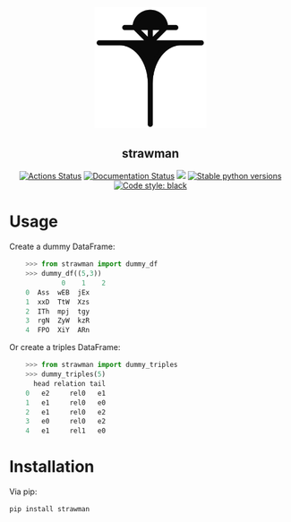 <p align="center">
<img src="https://github.com/dobraczka/strawman/raw/main/docs/strawman.png" alt="strawman logo", width=200/>
<h2 align="center"> strawman</h2>
</p>


<p align="center">
<a href="https://github.com/dobraczka/strawman/actions/workflows/main.yml"><img alt="Actions Status" src="https://github.com/dobraczka/strawman/actions/workflows/main.yml/badge.svg?branch=main"></a>
<a href='https://strawman.readthedocs.io/en/latest/?badge=latest'><img src='https://readthedocs.org/projects/strawman/badge/?version=latest' alt='Documentation Status' /></a>
<a href="https://codecov.io/gh/dobraczka/strawman"><img src="https://codecov.io/gh/dobraczka/strawman/branch/main/graph/badge.svg"/></a>
<a href="https://pypi.org/project/strawman"/><img alt="Stable python versions" src="https://img.shields.io/pypi/pyversions/strawman"></a>
<a href="https://github.com/psf/black"><img alt="Code style: black" src="https://img.shields.io/badge/code%20style-black-000000.svg"></a>
</p>

Usage
=====

Create a dummy DataFrame:

```python
    >>> from strawman import dummy_df
    >>> dummy_df((5,3))
             0    1    2
    0  Ass  wEB  jEx
    1  xxD  TtW  Xzs
    2  ITh  mpj  tgy
    3  rgN  ZyW  kzR
    4  FPO  XiY  ARn
```

Or create a triples DataFrame:

```python
    >>> from strawman import dummy_triples
    >>> dummy_triples(5)
      head relation tail
    0   e2     rel0   e1
    1   e1     rel0   e0
    2   e1     rel0   e2
    3   e0     rel0   e2
    4   e1     rel1   e0
```

Installation
============

Via pip:

```bash
pip install strawman
```
